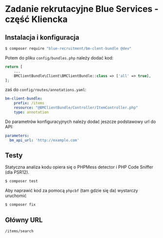 # Zadanie rekrutacyjne Blue Services - część Kliencka

## Instalacja i konfiguracja
 
```bash
$ composer require "blue-recruitment/bm-clent-bundle @dev"
```

Potem do pliku `config/bundles.php` należy dodać kod:
```php
return [
    ...
    BMClientBundle\Client\BMClientBundle::class => ['all' => true],
];
```

zaś do `config/routes/annotations.yaml`:
```yaml
bm-client-bundle:
    prefix: /items
    resource: "@BMClientBundle/Controller/ItemController.php"
    type: annotation
```

Do parametrów konfiguracyjnych należy dodać jeszcze podstawowy url do API:
```yaml
parameters:
  bm_api_url: 'http://example.com'
```
## Testy

Statyczna analiza kodu opiera się o PHPMess detector i PHP Code Sniffer (dla PSR12).

```bash
$ composer test
```

Aby naprawić kod za pomocą `phpcbf` (tam gdzie się da) wystarczy uruchomić

```bash
$ composer fix
```

## Główny URL

`/items/search`
